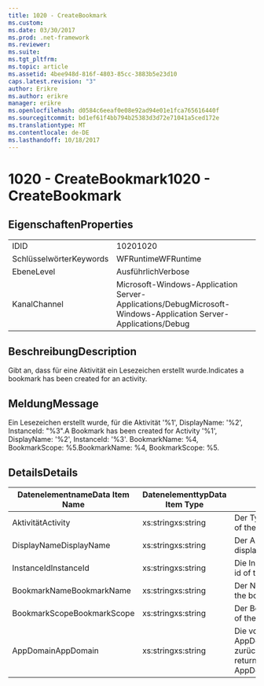 ```yaml
---
title: 1020 - CreateBookmark
ms.custom: 
ms.date: 03/30/2017
ms.prod: .net-framework
ms.reviewer: 
ms.suite: 
ms.tgt_pltfrm: 
ms.topic: article
ms.assetid: 4bee948d-816f-4803-85cc-3883b5e23d10
caps.latest.revision: "3"
author: Erikre
ms.author: erikre
manager: erikre
ms.openlocfilehash: d0584c6eeaf0e08e92ad94e01e1fca765616440f
ms.sourcegitcommit: bd1ef61f4bb794b25383d3d72e71041a5ced172e
ms.translationtype: MT
ms.contentlocale: de-DE
ms.lasthandoff: 10/18/2017
---
```

# <a name="1020---createbookmark"></a><span data-ttu-id="49be6-102">1020 - CreateBookmark</span><span class="sxs-lookup"><span data-stu-id="49be6-102">1020 - CreateBookmark</span></span>
## <a name="properties"></a><span data-ttu-id="49be6-103">Eigenschaften</span><span class="sxs-lookup"><span data-stu-id="49be6-103">Properties</span></span>  
  
|||  
|-|-|  
|<span data-ttu-id="49be6-104">ID</span><span class="sxs-lookup"><span data-stu-id="49be6-104">ID</span></span>|<span data-ttu-id="49be6-105">1020</span><span class="sxs-lookup"><span data-stu-id="49be6-105">1020</span></span>|  
|<span data-ttu-id="49be6-106">Schlüsselwörter</span><span class="sxs-lookup"><span data-stu-id="49be6-106">Keywords</span></span>|<span data-ttu-id="49be6-107">WFRuntime</span><span class="sxs-lookup"><span data-stu-id="49be6-107">WFRuntime</span></span>|  
|<span data-ttu-id="49be6-108">Ebene</span><span class="sxs-lookup"><span data-stu-id="49be6-108">Level</span></span>|<span data-ttu-id="49be6-109">Ausführlich</span><span class="sxs-lookup"><span data-stu-id="49be6-109">Verbose</span></span>|  
|<span data-ttu-id="49be6-110">Kanal</span><span class="sxs-lookup"><span data-stu-id="49be6-110">Channel</span></span>|<span data-ttu-id="49be6-111">Microsoft-Windows-Application Server-Applications/Debug</span><span class="sxs-lookup"><span data-stu-id="49be6-111">Microsoft-Windows-Application Server-Applications/Debug</span></span>|  
  
## <a name="description"></a><span data-ttu-id="49be6-112">Beschreibung</span><span class="sxs-lookup"><span data-stu-id="49be6-112">Description</span></span>  
 <span data-ttu-id="49be6-113">Gibt an, dass für eine Aktivität ein Lesezeichen erstellt wurde.</span><span class="sxs-lookup"><span data-stu-id="49be6-113">Indicates a bookmark has been created for an activity.</span></span>  
  
## <a name="message"></a><span data-ttu-id="49be6-114">Meldung</span><span class="sxs-lookup"><span data-stu-id="49be6-114">Message</span></span>  
 <span data-ttu-id="49be6-115">Ein Lesezeichen erstellt wurde, für die Aktivität '%1', DisplayName: '%2', InstanceId: "%3".</span><span class="sxs-lookup"><span data-stu-id="49be6-115">A Bookmark has been created for Activity '%1', DisplayName: '%2', InstanceId: '%3'.</span></span>  <span data-ttu-id="49be6-116">BookmarkName: %4, BookmarkScope: %5.</span><span class="sxs-lookup"><span data-stu-id="49be6-116">BookmarkName: %4, BookmarkScope: %5.</span></span>  
  
## <a name="details"></a><span data-ttu-id="49be6-117">Details</span><span class="sxs-lookup"><span data-stu-id="49be6-117">Details</span></span>  
  
|<span data-ttu-id="49be6-118">Datenelementname</span><span class="sxs-lookup"><span data-stu-id="49be6-118">Data Item Name</span></span>|<span data-ttu-id="49be6-119">Datenelementtyp</span><span class="sxs-lookup"><span data-stu-id="49be6-119">Data Item Type</span></span>|<span data-ttu-id="49be6-120">Beschreibung</span><span class="sxs-lookup"><span data-stu-id="49be6-120">Description</span></span>|  
|--------------------|--------------------|-----------------|  
|<span data-ttu-id="49be6-121">Aktivität</span><span class="sxs-lookup"><span data-stu-id="49be6-121">Activity</span></span>|<span data-ttu-id="49be6-122">xs:string</span><span class="sxs-lookup"><span data-stu-id="49be6-122">xs:string</span></span>|<span data-ttu-id="49be6-123">Der Typname der Aktivität.</span><span class="sxs-lookup"><span data-stu-id="49be6-123">The type name of the activity.</span></span>|  
|<span data-ttu-id="49be6-124">DisplayName</span><span class="sxs-lookup"><span data-stu-id="49be6-124">DisplayName</span></span>|<span data-ttu-id="49be6-125">xs:string</span><span class="sxs-lookup"><span data-stu-id="49be6-125">xs:string</span></span>|<span data-ttu-id="49be6-126">Der Anzeigename der Aktivität.</span><span class="sxs-lookup"><span data-stu-id="49be6-126">The display name of the activity.</span></span>|  
|<span data-ttu-id="49be6-127">InstanceId</span><span class="sxs-lookup"><span data-stu-id="49be6-127">InstanceId</span></span>|<span data-ttu-id="49be6-128">xs:string</span><span class="sxs-lookup"><span data-stu-id="49be6-128">xs:string</span></span>|<span data-ttu-id="49be6-129">Die Instanz-ID der Aktivität.</span><span class="sxs-lookup"><span data-stu-id="49be6-129">The instance id of the activity.</span></span>|  
|<span data-ttu-id="49be6-130">BookmarkName</span><span class="sxs-lookup"><span data-stu-id="49be6-130">BookmarkName</span></span>|<span data-ttu-id="49be6-131">xs:string</span><span class="sxs-lookup"><span data-stu-id="49be6-131">xs:string</span></span>|<span data-ttu-id="49be6-132">Der Name des Lesezeichens.</span><span class="sxs-lookup"><span data-stu-id="49be6-132">The name of the bookmark.</span></span>|  
|<span data-ttu-id="49be6-133">BookmarkScope</span><span class="sxs-lookup"><span data-stu-id="49be6-133">BookmarkScope</span></span>|<span data-ttu-id="49be6-134">xs:string</span><span class="sxs-lookup"><span data-stu-id="49be6-134">xs:string</span></span>|<span data-ttu-id="49be6-135">Der Bereich des Lesezeichens.</span><span class="sxs-lookup"><span data-stu-id="49be6-135">The scope of the bookmark.</span></span>|  
|<span data-ttu-id="49be6-136">AppDomain</span><span class="sxs-lookup"><span data-stu-id="49be6-136">AppDomain</span></span>|<span data-ttu-id="49be6-137">xs:string</span><span class="sxs-lookup"><span data-stu-id="49be6-137">xs:string</span></span>|<span data-ttu-id="49be6-138">Die von AppDomain.CurrentDomain.FriendlyName zurückgegebene Zeichenfolge.</span><span class="sxs-lookup"><span data-stu-id="49be6-138">The string returned by AppDomain.CurrentDomain.FriendlyName.</span></span>|

